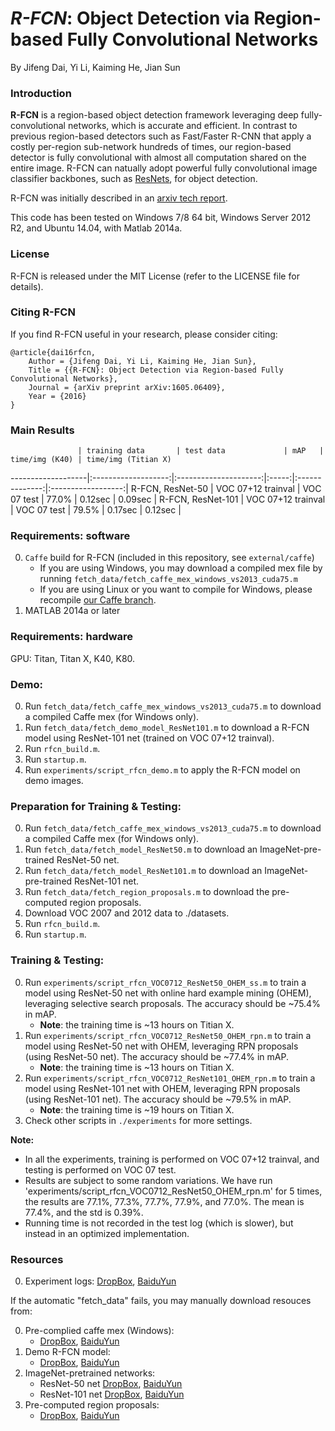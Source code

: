 # *R-FCN*: Object Detection via Region-based Fully Convolutional Networks

By Jifeng Dai, Yi Li, Kaiming He, Jian Sun

### Introduction

**R-FCN** is a region-based object detection framework leveraging deep fully-convolutional networks, which is accurate and efficient. In contrast to previous region-based detectors such as Fast/Faster R-CNN that apply a costly per-region sub-network hundreds of times, our region-based detector is fully convolutional with almost all computation shared on the entire image. R-FCN can natually adopt powerful fully convolutional image classifier backbones, such as [ResNets](https://github.com/KaimingHe/deep-residual-networks), for object detection.

R-FCN was initially described in an [arxiv tech report](https://arxiv.org/abs/1605.06409).

This code has been tested on Windows 7/8 64 bit, Windows Server 2012 R2, and Ubuntu 14.04, with Matlab 2014a.

### License

R-FCN is released under the MIT License (refer to the LICENSE file for details).

### Citing R-FCN

If you find R-FCN useful in your research, please consider citing:

    @article{dai16rfcn,
        Author = {Jifeng Dai, Yi Li, Kaiming He, Jian Sun},
        Title = {{R-FCN}: Object Detection via Region-based Fully Convolutional Networks},
        Journal = {arXiv preprint arXiv:1605.06409},
        Year = {2016}
    }

### Main Results
                   | training data       | test data             | mAP   | time/img (K40) | time/img (Titian X)
-------------------|:-------------------:|:---------------------:|:-----:|:--------------:|:------------------:|
R-FCN, ResNet-50  | VOC 07+12 trainval  | VOC 07 test           | 77.0% | 0.12sec        | 0.09sec            |
R-FCN, ResNet-101 | VOC 07+12 trainval  | VOC 07 test           | 79.5% | 0.17sec        | 0.12sec            |


### Requirements: software

0. `Caffe` build for R-FCN (included in this repository, see `external/caffe`)
    - If you are using Windows, you may download a compiled mex file by running `fetch_data/fetch_caffe_mex_windows_vs2013_cuda75.m`
    - If you are using Linux or you want to compile for Windows, please recompile [our Caffe branch](https://github.com/daijifeng001/caffe-rfcn).
0.	MATLAB 2014a or later
 
    
### Requirements: hardware

GPU: Titan, Titan X, K40, K80.

### Demo:
0.	Run `fetch_data/fetch_caffe_mex_windows_vs2013_cuda75.m` to download a compiled Caffe mex (for Windows only).
0.	Run `fetch_data/fetch_demo_model_ResNet101.m` to download a R-FCN model using ResNet-101 net (trained on VOC 07+12 trainval).
0.	Run `rfcn_build.m`.
0.	Run `startup.m`.
0.	Run `experiments/script_rfcn_demo.m` to apply the R-FCN model on demo images.

### Preparation for Training & Testing:
0.	Run `fetch_data/fetch_caffe_mex_windows_vs2013_cuda75.m` to download a compiled Caffe mex (for Windows only).
0.	Run `fetch_data/fetch_model_ResNet50.m` to download an ImageNet-pre-trained ResNet-50 net.
0.	Run `fetch_data/fetch_model_ResNet101.m` to download an ImageNet-pre-trained ResNet-101 net.
0.	Run `fetch_data/fetch_region_proposals.m` to download the pre-computed region proposals.
0.	Download VOC 2007 and 2012 data to ./datasets.
0.	Run `rfcn_build.m`.
0.	Run `startup.m`.


### Training & Testing:
0. Run `experiments/script_rfcn_VOC0712_ResNet50_OHEM_ss.m` to train a model using ResNet-50 net with online hard example mining (OHEM), leveraging selective search proposals. The accuracy should be ~75.4% in mAP.
    - **Note**: the training time is ~13 hours on Titian X.
0. Run `experiments/script_rfcn_VOC0712_ResNet50_OHEM_rpn.m` to train a model using ResNet-50 net with OHEM, leveraging RPN proposals (using ResNet-50 net). The accuracy should be ~77.4% in mAP.
    - **Note**: the training time is ~13 hours on Titian X.
0. Run `experiments/script_rfcn_VOC0712_ResNet101_OHEM_rpn.m` to train a model using ResNet-101 net with OHEM, leveraging RPN proposals (using ResNet-101 net). The accuracy should be ~79.5% in mAP.
    - **Note**: the training time is ~19 hours on Titian X.
0. Check other scripts in `./experiments` for more settings.

**Note:** 
- In all the experiments, training is performed on VOC 07+12 trainval, and testing is performed on VOC 07 test.
- Results are subject to some random variations. We have run 'experiments/script_rfcn_VOC0712_ResNet50_OHEM_rpn.m' for 5 times, the results are 77.1%, 77.3%, 77.7%, 77.9%, and 77.0%. The mean is 77.4%, and the std is 0.39%.
- Running time is not recorded in the test log (which is slower), but instead in an optimized implementation.

### Resources

0. Experiment logs: [DropBox](https://www.dropbox.com/s/is2gatfdxs1tcls/experiment_log.zip?dl=0), [BaiduYun](http://pan.baidu.com/s/1mhFYejI)

If the automatic "fetch_data" fails, you may manually download resouces from:

0. Pre-complied caffe mex (Windows):
    - [DropBox](https://www.dropbox.com/s/n1x2bybd6d03s7c/caffe_mex.zip?dl=0), [BaiduYun](http://pan.baidu.com/s/1i4OlG7z)
0. Demo R-FCN model:
    - [DropBox](https://www.dropbox.com/s/1cvg8ke9nuo9vg3/demo_models_ResNet-101L.zip?dl=0), [BaiduYun](http://pan.baidu.com/s/1o77gFXo)
0. ImageNet-pretrained networks:
    - ResNet-50 net [DropBox](https://www.dropbox.com/s/0uzh90f6jx9l0yf/models_ResNet-50L.zip?dl=0), [BaiduYun](http://pan.baidu.com/s/1kVm4ly3)
    - ResNet-101 net [DropBox](https://www.dropbox.com/s/ev91ss0pyd5h9ix/models_ResNet-101L.zip?dl=0), [BaiduYun](http://pan.baidu.com/s/1nvgu1pJ)
0. Pre-computed region proposals:
    - [DropBox](https://www.dropbox.com/s/gagkulgcif6k1dd/proposals.zip?dl=0), [BaiduYun](http://pan.baidu.com/s/1nv1tkH7)


